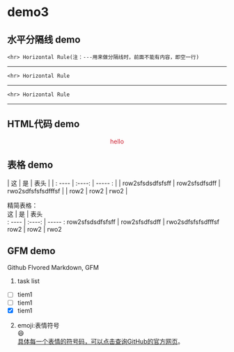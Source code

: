 # demo3
## 水平分隔线 demo

	<hr> Horizontal Rule(注：---用来做分隔线时，前面不能有内容，即空一行)  
	
---

	<hr> Horizontal Rule

***

	<hr> Horizontal Rule

___

## HTML代码 demo

<p style="color:#c23;text-align:center;">hello</p>
<!-- 这是注释不会被显示在页面上 -->

## 表格 demo

|    这     |   是     |   表头   |
| : ----  |  :----:  | ----- : |
|  row2sfsdsdfsfsff  |  row2sfsdfsdff |  rwo2sdfsfsfsdfffsf |
|  row2  |  row2  |  rwo2  |
<!-- 冒号(:)用来设置对其方式。默认是左对齐。 -->

精简表格：  
    这     |   是     |   表头   
 : ----  |  :----:  | ----- : 
  row2sfsdsdfsfsff  |  row2sfsdfsdff |  rwo2sdfsfsfsdfffsf 
  row2  |  row2  |  rwo2  
<!-- 在github上可以看出效果-->

## GFM demo
Github Flvored Markdown, GFM  
1. task list
- [ ] tiem1
- [ ] tiem1
- [x] tiem1

2. emoji:表情符号  
	:smile:  
[具体每一个表情的符号码，可以点击查询GitHub的官方网页](http://www.emoji-cheat-sheet.com)。
